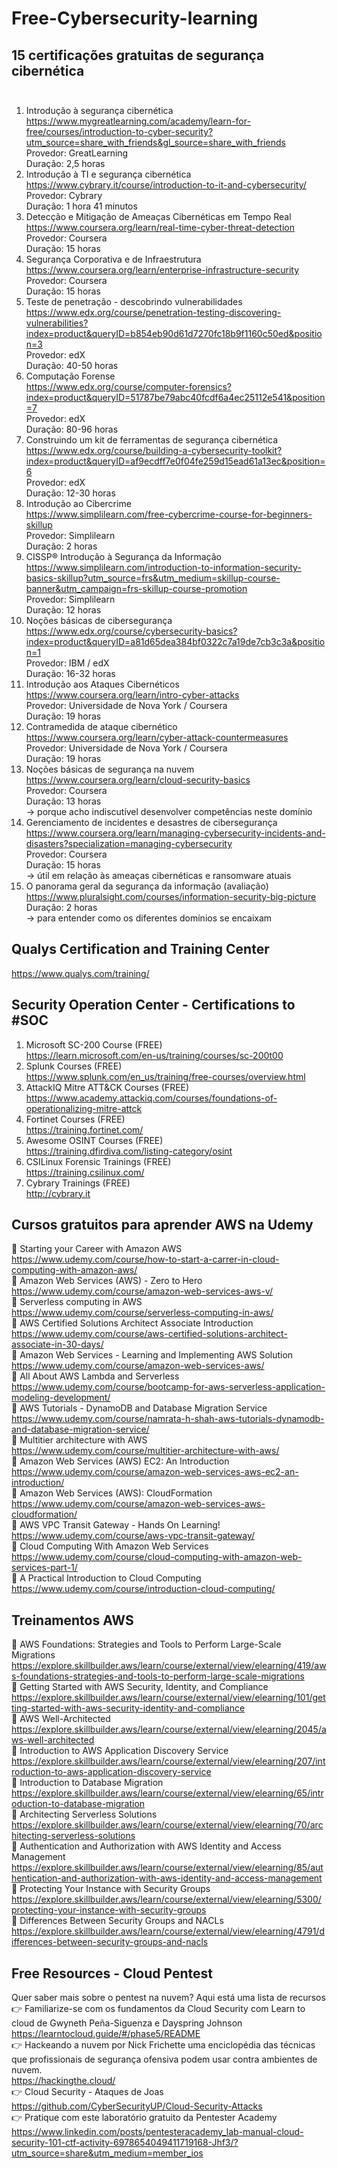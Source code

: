 # Free-Cybersecurity-learning

## 15 certificações gratuitas de segurança cibernética<br><br>
1. Introdução à segurança cibernética<br>
https://www.mygreatlearning.com/academy/learn-for-free/courses/introduction-to-cyber-security?utm_source=share_with_friends&gl_source=share_with_friends<br>
Provedor: GreatLearning<br>
Duração: 2,5 horas<br>
2. Introdução à TI e segurança cibernética<br>
https://www.cybrary.it/course/introduction-to-it-and-cybersecurity/<br>
Provedor: Cybrary<br>
Duração: 1 hora 41 minutos<br>
3. Detecção e Mitigação de Ameaças Cibernéticas em Tempo Real<br>
https://www.coursera.org/learn/real-time-cyber-threat-detection<br>
Provedor: Coursera<br>
Duração: 15 horas<br>
4. Segurança Corporativa e de Infraestrutura<br>
https://www.coursera.org/learn/enterprise-infrastructure-security<br>
Provedor: Coursera<br>
Duração: 15 horas<br>
5. Teste de penetração - descobrindo vulnerabilidades<br>
https://www.edx.org/course/penetration-testing-discovering-vulnerabilities?index=product&queryID=b854eb90d61d7270fc18b9f1160c50ed&position=3<br>
Provedor: edX<br>
Duração: 40-50 horas<br>
6. Computação Forense<br>
https://www.edx.org/course/computer-forensics?index=product&queryID=51787be79abc40fcdf6a4ec25112e541&position=7<br>
Provedor: edX<br>
Duração: 80-96 horas<br>
7. Construindo um kit de ferramentas de segurança cibernética<br>
https://www.edx.org/course/building-a-cybersecurity-toolkit?index=product&queryID=af9ecdff7e0f04fe259d15ead61a13ec&position=6<br>
Provedor: edX<br>
Duração: 12-30 horas<br>
8. Introdução ao Cibercrime<br>
https://www.simplilearn.com/free-cybercrime-course-for-beginners-skillup<br>
Provedor: Simplilearn<br>
Duração: 2 horas<br>
9. CISSP® Introdução à Segurança da Informação<br>
https://www.simplilearn.com/introduction-to-information-security-basics-skillup?utm_source=frs&utm_medium=skillup-course-banner&utm_campaign=frs-skillup-course-promotion<br>
Provedor: Simplilearn<br>
Duração: 12 horas<br>
10. Noções básicas de cibersegurança<br>
https://www.edx.org/course/cybersecurity-basics?index=product&queryID=a81d65dea384bf0322c7a19de7cb3c3a&position=1<br>
Provedor: IBM / edX<br>
Duração: 16-32 horas<br>
11. Introdução aos Ataques Cibernéticos<br>
https://www.coursera.org/learn/intro-cyber-attacks<br>
Provedor: Universidade de Nova York / Coursera<br>
Duração: 19 horas<br>
12. Contramedida de ataque cibernético<br>
https://www.coursera.org/learn/cyber-attack-countermeasures<br>
Provedor: Universidade de Nova York / Coursera<br>
Duração: 19 horas<br>
13. Noções básicas de segurança na nuvem<br>
https://www.coursera.org/learn/cloud-security-basics<br>
Provedor: Coursera<br>
Duração: 13 horas<br>
-> porque acho indiscutível desenvolver competências neste domínio<br>
14. Gerenciamento de incidentes e desastres de cibersegurança<br>
https://www.coursera.org/learn/managing-cybersecurity-incidents-and-disasters?specialization=managing-cybersecurity<br>
Provedor: Coursera<br>
Duração: 15 horas<br>
-> útil em relação às ameaças cibernéticas e ransomware atuais<br>
15. O panorama geral da segurança da informação (avaliação)<br>
https://www.pluralsight.com/courses/information-security-big-picture<br>
Duração: 2 horas<br>
-> para entender como os diferentes domínios se encaixam<br>

## Qualys Certification and Training Center<br>
https://www.qualys.com/training/<br>

## Security Operation Center - Certifications to #SOC<br>
1. Microsoft SC-200 Course (FREE)<br>
https://learn.microsoft.com/en-us/training/courses/sc-200t00<br>
2. Splunk Courses (FREE)<br>
https://www.splunk.com/en_us/training/free-courses/overview.html<br>
3. AttackIQ Mitre ATT&CK Courses (FREE)<br>
https://www.academy.attackiq.com/courses/foundations-of-operationalizing-mitre-attck<br>
4. Fortinet Courses (FREE)<br>
https://training.fortinet.com/<br>
5. Awesome OSINT Courses (FREE)<br>
https://training.dfirdiva.com/listing-category/osint<br>
6. CSILinux Forensic Trainings (FREE)<br>
https://training.csilinux.com/<br>
7. Cybrary Trainings (FREE)<br>
http://cybrary.it<br>

## Cursos gratuitos para aprender AWS na Udemy<br>
🔸 Starting your Career with Amazon AWS<br>
https://www.udemy.com/course/how-to-start-a-carrer-in-cloud-computing-with-amazon-aws/<br>
🔸 Amazon Web Services (AWS) - Zero to Hero<br>
https://www.udemy.com/course/amazon-web-services-aws-v/<br>
🔸 Serverless computing in AWS<br>
https://www.udemy.com/course/serverless-computing-in-aws/<br>
🔸 AWS Certified Solutions Architect Associate Introduction<br>
https://www.udemy.com/course/aws-certified-solutions-architect-associate-in-30-days/<br>
🔸 Amazon Web Services - Learning and Implementing AWS Solution<br>
https://www.udemy.com/course/amazon-web-services-aws/<br>
🔸 All About AWS Lambda and Serverless<br>
https://www.udemy.com/course/bootcamp-for-aws-serverless-application-modeling-development/<br>
🔸 AWS Tutorials - DynamoDB and Database Migration Service<br>
https://www.udemy.com/course/namrata-h-shah-aws-tutorials-dynamodb-and-database-migration-service/<br>
🔸 Multitier architecture with AWS<br>
https://www.udemy.com/course/multitier-architecture-with-aws/<br>
🔸  Amazon Web Services (AWS) EC2: An Introduction<br>
https://www.udemy.com/course/amazon-web-services-aws-ec2-an-introduction/<br>
🔸 Amazon Web Services (AWS): CloudFormation<br>
https://www.udemy.com/course/amazon-web-services-aws-cloudformation/<br>
🔸 AWS VPC Transit Gateway - Hands On Learning!<br>
https://www.udemy.com/course/aws-vpc-transit-gateway/<br>
🔸 Cloud Computing With Amazon Web Services<br>
https://www.udemy.com/course/cloud-computing-with-amazon-web-services-part-1/<br>
🔸 A Practical Introduction to Cloud Computing<br>
https://www.udemy.com/course/introduction-cloud-computing/<br>

## Treinamentos AWS<br>
🔸 AWS Foundations: Strategies and Tools to Perform Large-Scale Migrations<br>
https://explore.skillbuilder.aws/learn/course/external/view/elearning/419/aws-foundations-strategies-and-tools-to-perform-large-scale-migrations<br>
🔸 Getting Started with AWS Security, Identity, and Compliance<br>
https://explore.skillbuilder.aws/learn/course/external/view/elearning/101/getting-started-with-aws-security-identity-and-compliance<br>
🔸 AWS Well-Architected<br>
https://explore.skillbuilder.aws/learn/course/external/view/elearning/2045/aws-well-architected<br>
🔸 Introduction to AWS Application Discovery Service<br>
https://explore.skillbuilder.aws/learn/course/external/view/elearning/207/introduction-to-aws-application-discovery-service<br>
🔸 Introduction to Database Migration<br>
https://explore.skillbuilder.aws/learn/course/external/view/elearning/65/introduction-to-database-migration<br>
🔸 Architecting Serverless Solutions<br>
https://explore.skillbuilder.aws/learn/course/external/view/elearning/70/architecting-serverless-solutions<br>
🔸 Authentication and Authorization with AWS Identity and Access Management<br>
https://explore.skillbuilder.aws/learn/course/external/view/elearning/85/authentication-and-authorization-with-aws-identity-and-access-management<br>
🔸 Protecting Your Instance with Security Groups<br>
https://explore.skillbuilder.aws/learn/course/external/view/elearning/5300/protecting-your-instance-with-security-groups<br>
🔸 Differences Between Security Groups and NACLs<br>
https://explore.skillbuilder.aws/learn/course/external/view/elearning/4791/differences-between-security-groups-and-nacls<br>

## Free Resources - Cloud Pentest<br>
Quer saber mais sobre o pentest na nuvem? Aqui está uma lista de recursos<br>
👉 Familiarize-se com os fundamentos da Cloud Security com Learn to cloud de Gwyneth Peña-Siguenza e Dayspring Johnson<br>
https://learntocloud.guide/#/phase5/README<br>
👉 Hackeando a nuvem por Nick Frichette uma enciclopédia das técnicas que profissionais de segurança ofensiva podem usar contra ambientes de nuvem.<br>
https://hackingthe.cloud/<br>
👉 Cloud Security - Ataques de Joas<br>
https://github.com/CyberSecurityUP/Cloud-Security-Attacks<br>
👉 Pratique com este laboratório gratuito da Pentester Academy<br>
https://www.linkedin.com/posts/pentesteracademy_lab-manual-cloud-security-101-ctf-activity-6978654049411719168-Jhf3/?utm_source=share&utm_medium=member_ios<br>
